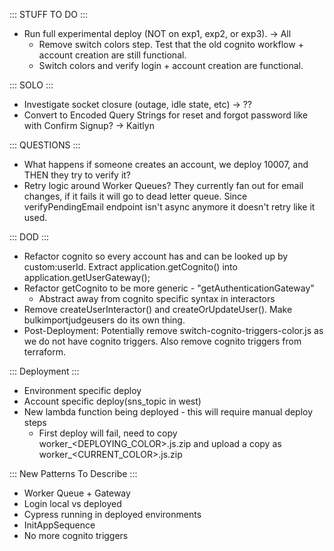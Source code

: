 ::: STUFF TO DO :::
- Run full experimental deploy (NOT on exp1, exp2, or exp3). -> All
  - Remove switch colors step. Test that the old cognito workflow + account creation are still functional.
  - Switch colors and verify login + account creation are functional.


::: SOLO :::
- Investigate socket closure (outage, idle state, etc) -> ??
- Convert to Encoded Query Strings for reset and forgot password like with Confirm Signup? -> Kaitlyn


::: QUESTIONS :::
- What happens if someone creates an account, we deploy 10007, and THEN they try to verify it?
- Retry logic around Worker Queues? They currently fan out for email changes, if it fails it will go to dead letter queue. Since verifyPendingEmail endpoint isn't async anymore it doesn't retry like it used.
 

::: DOD :::
- Refactor cognito so every account has and can be looked up by custom:userId. Extract application.getCognito() into application.getUserGateway();
- Refactor getCognito to be more generic - "getAuthenticationGateway"
  - Abstract away from cognito specific syntax in interactors
- Remove createUserInteractor() and createOrUpdateUser(). Make bulkimportjudgeusers do its own thing.
- Post-Deployment: Potentially remove switch-cognito-triggers-color.js as we do not have cognito triggers. Also remove cognito triggers from terraform.


::: Deployment :::
- Environment specific deploy
- Account specific deploy(sns_topic in west)
- New lambda function being deployed - this will require manual deploy steps
  - First deploy will fail, need to copy worker_<DEPLOYING_COLOR>.js.zip and upload a copy as worker_<CURRENT_COLOR>.js.zip


::: New Patterns To Describe :::
- Worker Queue + Gateway
- Login local vs deployed
- Cypress running in deployed environments
- InitAppSequence
- No more cognito triggers